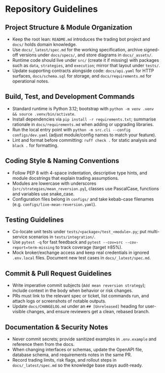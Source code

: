 # Repository Guidelines

## Project Structure & Module Organization
- Keep the root lean: `README.md` introduces the trading bot project and `docs/` holds domain knowledge.
- Use `docs/_latest/spec.md` for the working specification, archive signed-off versions under `docs/specs/`, and store diagrams in `docs/_assets/`.
- Runtime code should live under `src/` (create it if missing) with packages such as `data`, `strategies`, and `execution`; mirror that layout under `tests/`.
- Update supporting contracts alongside code: `docs/api.yaml` for HTTP surfaces, `docs/schema.sql` for storage, and `docs/requirements.md` for operational notes.

## Build, Test, and Development Commands
- Standard runtime is Python 3.12; bootstrap with `python -m venv .venv && source .venv/bin/activate`.
- Install dependencies via `pip install -r requirements.txt`; summarise rationale in `docs/requirements.md` when adding or upgrading libraries.
- Run the local entry point with `python -m src.cli --config configs/dev.yaml` (adjust module/config names to match your feature).
- Lint and format before committing: `ruff check .` for static analysis and `black .` for formatting.

## Coding Style & Naming Conventions
- Follow PEP 8 with 4-space indentation, descriptive type hints, and module docstrings that explain trading assumptions.
- Modules are lowercase with underscores (`src/strategies/mean_reversion.py`), classes use PascalCase, functions and variables use snake_case.
- Configuration files belong in `configs/` and take kebab-case filenames (e.g. `configs/live-mean-reversion.yaml`).

## Testing Guidelines
- Co-locate unit tests under `tests/<package>/test_<module>.py`; put multi-service scenarios in `tests/integration/`.
- Use `pytest -q` for fast feedback and `pytest --cov=src --cov-report=term-missing` to track coverage (target ≥85%).
- Mock broker/exchange access and keep real credentials in ignored `.env.local` files. Document new test cases in `docs/_latest/spec.md`.

## Commit & Pull Request Guidelines
- Write imperative commit subjects (`Add mean reversion strategy`); include context in the body when behavior or risk changes.
- PRs must link to the relevant spec or ticket, list commands run, and attach logs or screenshots of notable outputs.
- Update `docs/CHANGELOG.md` under an `## [Unreleased]` heading for user-visible changes, and ensure reviewers get a clean, rebased branch.

## Documentation & Security Notes
- Never commit secrets; provide sanitized examples in `.env.example` and reference them from the docs.
- When changing interfaces or schemas, update the OpenAPI file, database schema, and requirements notes in the same PR.
- Record trading limits, risk flags, and rollout steps in `docs/_latest/spec.md` so the knowledge base stays audit-ready.
